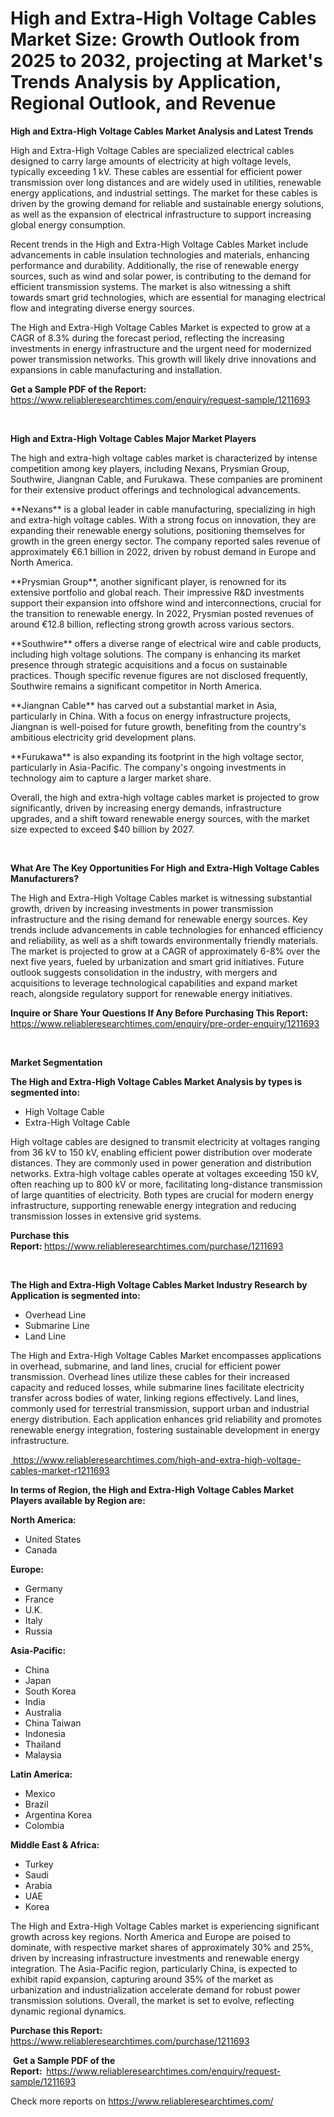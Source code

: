 <p><h1>High and Extra-High Voltage Cables Market Size: Growth Outlook from 2025 to 2032, projecting at Market's Trends Analysis by Application, Regional Outlook, and Revenue</h1></p><p><strong>High and Extra-High Voltage Cables Market Analysis and Latest Trends</strong></p>
<p><p>High and Extra-High Voltage Cables are specialized electrical cables designed to carry large amounts of electricity at high voltage levels, typically exceeding 1 kV. These cables are essential for efficient power transmission over long distances and are widely used in utilities, renewable energy applications, and industrial settings. The market for these cables is driven by the growing demand for reliable and sustainable energy solutions, as well as the expansion of electrical infrastructure to support increasing global energy consumption.</p><p>Recent trends in the High and Extra-High Voltage Cables Market include advancements in cable insulation technologies and materials, enhancing performance and durability. Additionally, the rise of renewable energy sources, such as wind and solar power, is contributing to the demand for efficient transmission systems. The market is also witnessing a shift towards smart grid technologies, which are essential for managing electrical flow and integrating diverse energy sources. </p><p>The High and Extra-High Voltage Cables Market is expected to grow at a CAGR of 8.3% during the forecast period, reflecting the increasing investments in energy infrastructure and the urgent need for modernized power transmission networks. This growth will likely drive innovations and expansions in cable manufacturing and installation.</p></p>
<p><strong>Get a Sample PDF of the Report:&nbsp;</strong> <a href="https://www.reliableresearchtimes.com/enquiry/request-sample/1211693?utm_campaign=3056&utm_medium=2&utm_source=Github&utm_content=ia&utm_term=24032025&utm_id=high-and-extra-high-voltage-cables">https://www.reliableresearchtimes.com/enquiry/request-sample/1211693</a></p>
<p>&nbsp;</p>
<p><strong>High and Extra-High Voltage Cables Major Market Players</strong></p>
<p><p>The high and extra-high voltage cables market is characterized by intense competition among key players, including Nexans, Prysmian Group, Southwire, Jiangnan Cable, and Furukawa. These companies are prominent for their extensive product offerings and technological advancements.</p><p>**Nexans** is a global leader in cable manufacturing, specializing in high and extra-high voltage cables. With a strong focus on innovation, they are expanding their renewable energy solutions, positioning themselves for growth in the green energy sector. The company reported sales revenue of approximately €6.1 billion in 2022, driven by robust demand in Europe and North America.</p><p>**Prysmian Group**, another significant player, is renowned for its extensive portfolio and global reach. Their impressive R&D investments support their expansion into offshore wind and interconnections, crucial for the transition to renewable energy. In 2022, Prysmian posted revenues of around €12.8 billion, reflecting strong growth across various sectors.</p><p>**Southwire** offers a diverse range of electrical wire and cable products, including high voltage solutions. The company is enhancing its market presence through strategic acquisitions and a focus on sustainable practices. Though specific revenue figures are not disclosed frequently, Southwire remains a significant competitor in North America.</p><p>**Jiangnan Cable** has carved out a substantial market in Asia, particularly in China. With a focus on energy infrastructure projects, Jiangnan is well-poised for future growth, benefiting from the country's ambitious electricity grid development plans.</p><p>**Furukawa** is also expanding its footprint in the high voltage sector, particularly in Asia-Pacific. The company's ongoing investments in technology aim to capture a larger market share.</p><p>Overall, the high and extra-high voltage cables market is projected to grow significantly, driven by increasing energy demands, infrastructure upgrades, and a shift toward renewable energy sources, with the market size expected to exceed $40 billion by 2027.</p></p>
<p>&nbsp;</p>
<p><strong>What Are The Key Opportunities For High and Extra-High Voltage Cables Manufacturers?</strong></p>
<p><p>The High and Extra-High Voltage Cables market is witnessing substantial growth, driven by increasing investments in power transmission infrastructure and the rising demand for renewable energy sources. Key trends include advancements in cable technologies for enhanced efficiency and reliability, as well as a shift towards environmentally friendly materials. The market is projected to grow at a CAGR of approximately 6-8% over the next five years, fueled by urbanization and smart grid initiatives. Future outlook suggests consolidation in the industry, with mergers and acquisitions to leverage technological capabilities and expand market reach, alongside regulatory support for renewable energy initiatives.</p></p>
<p><strong>Inquire or Share Your Questions If Any Before Purchasing This Report:</strong> <a href="https://www.reliableresearchtimes.com/enquiry/pre-order-enquiry/1211693?utm_campaign=3056&utm_medium=2&utm_source=Github&utm_content=ia&utm_term=24032025&utm_id=high-and-extra-high-voltage-cables">https://www.reliableresearchtimes.com/enquiry/pre-order-enquiry/1211693</a></p>
<p>&nbsp;</p>
<p><strong>Market Segmentation</strong></p>
<p><strong>The High and Extra-High Voltage Cables Market Analysis by types is segmented into:</strong></p>
<p><ul><li>High Voltage Cable</li><li>Extra-High Voltage Cable</li></ul></p>
<p><p>High voltage cables are designed to transmit electricity at voltages ranging from 36 kV to 150 kV, enabling efficient power distribution over moderate distances. They are commonly used in power generation and distribution networks. Extra-high voltage cables operate at voltages exceeding 150 kV, often reaching up to 800 kV or more, facilitating long-distance transmission of large quantities of electricity. Both types are crucial for modern energy infrastructure, supporting renewable energy integration and reducing transmission losses in extensive grid systems.</p></p>
<p><strong>Purchase this Report:&nbsp;</strong><a href="https://www.reliableresearchtimes.com/purchase/1211693?utm_campaign=3056&utm_medium=2&utm_source=Github&utm_content=ia&utm_term=24032025&utm_id=high-and-extra-high-voltage-cables">https://www.reliableresearchtimes.com/purchase/1211693</a></p>
<p>&nbsp;</p>
<p><strong>The High and Extra-High Voltage Cables Market Industry Research by Application is segmented into:</strong></p>
<p><ul><li>Overhead Line</li><li>Submarine Line</li><li>Land Line</li></ul></p>
<p><p>The High and Extra-High Voltage Cables Market encompasses applications in overhead, submarine, and land lines, crucial for efficient power transmission. Overhead lines utilize these cables for their increased capacity and reduced losses, while submarine lines facilitate electricity transfer across bodies of water, linking regions effectively. Land lines, commonly used for terrestrial transmission, support urban and industrial energy distribution. Each application enhances grid reliability and promotes renewable energy integration, fostering sustainable development in energy infrastructure.</p></p>
<p><a href="https://www.reliableresearchtimes.com/high-and-extra-high-voltage-cables-market-r1211693?utm_campaign=3056&utm_medium=2&utm_source=Github&utm_content=ia&utm_term=24032025&utm_id=high-and-extra-high-voltage-cables">&nbsp;https://www.reliableresearchtimes.com/high-and-extra-high-voltage-cables-market-r1211693</a></p>
<p><strong>In terms of Region, the High and Extra-High Voltage Cables Market Players available by Region are:</strong></p>
<p>
    <p> <strong> North America: </strong>
        <ul>
            <li>United States</li>
            <li>Canada</li>
        </ul>
        </p> 
    <p> <strong> Europe: </strong>
        <ul>
            <li>Germany</li>
            <li>France</li>
            <li>U.K.</li>
            <li>Italy</li>
            <li>Russia</li>
        </ul>
        </p> 
    <p> <strong> Asia-Pacific: </strong>
        <ul>
            <li>China</li>
            <li>Japan</li>
            <li>South Korea</li>
            <li>India</li>
            <li>Australia</li>
            <li>China Taiwan</li>
            <li>Indonesia</li>
            <li>Thailand</li>
            <li>Malaysia</li>
        </ul>
        </p> 
    <p> <strong> Latin America: </strong>
        <ul>
            <li>Mexico</li>
            <li>Brazil</li>
            <li>Argentina Korea</li>
            <li>Colombia</li>
        </ul>
        </p> 
    <p> <strong> Middle East & Africa: </strong>
        <ul>
            <li>Turkey</li>
            <li>Saudi</li>
            <li>Arabia</li>
            <li>UAE</li>
            <li>Korea</li>
        </ul>
    </p>
    </p>
<p><p>The High and Extra-High Voltage Cables market is experiencing significant growth across key regions. North America and Europe are poised to dominate, with respective market shares of approximately 30% and 25%, driven by increasing infrastructure investments and renewable energy integration. The Asia-Pacific region, particularly China, is expected to exhibit rapid expansion, capturing around 35% of the market as urbanization and industrialization accelerate demand for robust power transmission solutions. Overall, the market is set to evolve, reflecting dynamic regional dynamics.</p></p>
<p><strong>Purchase this Report: </strong><a href="https://www.reliableresearchtimes.com/purchase/1211693?utm_campaign=3056&utm_medium=2&utm_source=Github&utm_content=ia&utm_term=24032025&utm_id=high-and-extra-high-voltage-cables">https://www.reliableresearchtimes.com/purchase/1211693</a></p>
<p>&nbsp;<strong>Get a Sample PDF of the Report:&nbsp;&nbsp;</strong><a href="https://www.reliableresearchtimes.com/enquiry/request-sample/1211693?utm_campaign=3056&utm_medium=2&utm_source=Github&utm_content=ia&utm_term=24032025&utm_id=high-and-extra-high-voltage-cables">https://www.reliableresearchtimes.com/enquiry/request-sample/1211693</a></p>
<p><strong></strong></p>
<p>Check more reports on <a href="https://www.reliableresearchtimes.com/?utm_campaign=3056&utm_medium=2&utm_source=Github&utm_content=ia&utm_term=24032025&utm_id=high-and-extra-high-voltage-cables">https://www.reliableresearchtimes.com/</a></p>